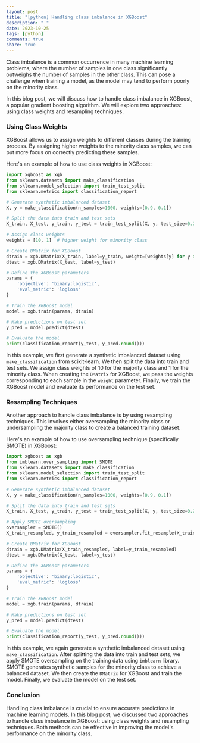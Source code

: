 ```yaml
---
layout: post
title: "[python] Handling class imbalance in XGBoost"
description: " "
date: 2023-10-25
tags: [python]
comments: true
share: true
---
```


Class imbalance is a common occurrence in many machine learning problems, where the number of samples in one class significantly outweighs the number of samples in the other class. This can pose a challenge when training a model, as the model may tend to perform poorly on the minority class.

In this blog post, we will discuss how to handle class imbalance in XGBoost, a popular gradient boosting algorithm. We will explore two approaches: using class weights and resampling techniques.

### Using Class Weights

XGBoost allows us to assign weights to different classes during the training process. By assigning higher weights to the minority class samples, we can put more focus on correctly predicting these samples.

Here's an example of how to use class weights in XGBoost:

```python
import xgboost as xgb
from sklearn.datasets import make_classification
from sklearn.model_selection import train_test_split
from sklearn.metrics import classification_report

# Generate synthetic imbalanced dataset
X, y = make_classification(n_samples=1000, weights=[0.9, 0.1])

# Split the data into train and test sets
X_train, X_test, y_train, y_test = train_test_split(X, y, test_size=0.2)

# Assign class weights
weights = [10, 1]  # higher weight for minority class

# Create DMatrix for XGBoost
dtrain = xgb.DMatrix(X_train, label=y_train, weight=[weights[y] for y in y_train])
dtest = xgb.DMatrix(X_test, label=y_test)

# Define the XGBoost parameters
params = {
    'objective': 'binary:logistic',
    'eval_metric': 'logloss'
}

# Train the XGBoost model
model = xgb.train(params, dtrain)

# Make predictions on test set
y_pred = model.predict(dtest)

# Evaluate the model
print(classification_report(y_test, y_pred.round()))
```

In this example, we first generate a synthetic imbalanced dataset using `make_classification` from scikit-learn. We then split the data into train and test sets. We assign class weights of 10 for the majority class and 1 for the minority class. When creating the `DMatrix` for XGBoost, we pass the weights corresponding to each sample in the `weight` parameter. Finally, we train the XGBoost model and evaluate its performance on the test set.

### Resampling Techniques

Another approach to handle class imbalance is by using resampling techniques. This involves either oversampling the minority class or undersampling the majority class to create a balanced training dataset.

Here's an example of how to use oversampling technique (specifically SMOTE) in XGBoost:

```python
import xgboost as xgb
from imblearn.over_sampling import SMOTE
from sklearn.datasets import make_classification
from sklearn.model_selection import train_test_split
from sklearn.metrics import classification_report

# Generate synthetic imbalanced dataset
X, y = make_classification(n_samples=1000, weights=[0.9, 0.1])

# Split the data into train and test sets
X_train, X_test, y_train, y_test = train_test_split(X, y, test_size=0.2)

# Apply SMOTE oversampling
oversampler = SMOTE()
X_train_resampled, y_train_resampled = oversampler.fit_resample(X_train, y_train)

# Create DMatrix for XGBoost
dtrain = xgb.DMatrix(X_train_resampled, label=y_train_resampled)
dtest = xgb.DMatrix(X_test, label=y_test)

# Define the XGBoost parameters
params = {
    'objective': 'binary:logistic',
    'eval_metric': 'logloss'
}

# Train the XGBoost model
model = xgb.train(params, dtrain)

# Make predictions on test set
y_pred = model.predict(dtest)

# Evaluate the model
print(classification_report(y_test, y_pred.round()))
```

In this example, we again generate a synthetic imbalanced dataset using `make_classification`. After splitting the data into train and test sets, we apply SMOTE oversampling on the training data using `imblearn` library. SMOTE generates synthetic samples for the minority class to achieve a balanced dataset. We then create the `DMatrix` for XGBoost and train the model. Finally, we evaluate the model on the test set.

### Conclusion

Handling class imbalance is crucial to ensure accurate predictions in machine learning models. In this blog post, we discussed two approaches to handle class imbalance in XGBoost: using class weights and resampling techniques. Both methods can be effective in improving the model's performance on the minority class.